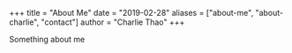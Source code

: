 +++
title = "About Me"
date = "2019-02-28"
aliases = ["about-me", "about-charlie", "contact"]
author = "Charlie Thao"
+++

Something about me
